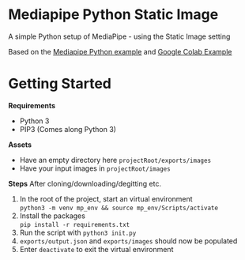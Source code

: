 # Mediapipe Python Static Image

A simple Python setup of MediaPipe - using the Static Image setting


Based on the [Mediapipe Python example][1] and [Google Colab Example][2]

# Getting Started

**Requirements**
- Python 3
- PIP3 (Comes along Python 3)

**Assets**
- Have an empty directory here `projectRoot/exports/images`
- Have your input images in `projectRoot/images`

**Steps**
After cloning/downloading/degitting etc.
1. In the root of the project, start an virtual environment  
`python3 -m venv mp_env && source mp_env/Scripts/activate`
2. Install the packages  
`pip install -r requirements.txt`
3. Run the script with
`python3 init.py`
4. `exports/output.json` and `exports/images` should now be populated
5. Enter `deactivate` to exit the virtual environment 


[1]: https://google.github.io/mediapipe/solutions/hands#python-solution-api
[2]: https://colab.research.google.com/drive/1FvH5eTiZqayZBOHZsFm-i7D-JvoB9DVz#scrollTo=BAivyQ_xOtFp